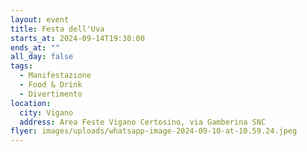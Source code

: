 ```yaml
---
layout: event
title: Festa dell'Uva
starts_at: 2024-09-14T19:30:00
ends_at: ""
all_day: false
tags:
  - Manifestazione
  - Food & Drink
  - Divertimento
location:
  city: Vigano
  address: Area Feste Vigano Certosino, via Gamberina SNC
flyer: images/uploads/whatsapp-image-2024-09-10-at-10.59.24.jpeg
---
```

